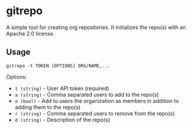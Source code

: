 # gitrepo

A simple tool for creating org repositories. It initializes the repo(s) with an Apache 2.0 license.

## Usage

`gitrepo -t TOKEN [OPTIONS] ORG/NAME,...`

Options:

- `t (string)` - User API token (required)
- `a (string)` - Comma separated users to add to the repo(s)
- `o (bool)` - Add to users the organization as members in addition to adding them to the repo(s)
- `r (string)` - Comma separated users to remove from the repo(s)
- `d (string)` - Description of the repo(s)
